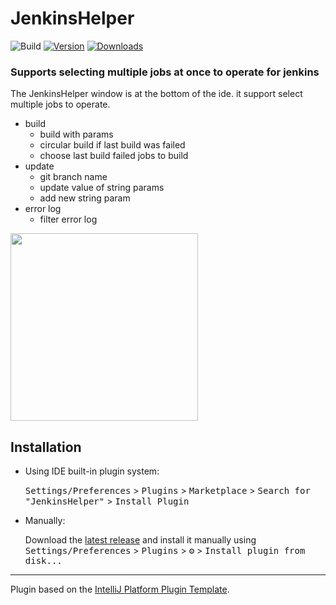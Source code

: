 # JenkinsHelper

![Build](https://github.com/Lv-lifeng/JenkinsHelper/workflows/Build/badge.svg)
[![Version](https://img.shields.io/jetbrains/plugin/v/PLUGIN_ID.svg)](https://plugins.jetbrains.com/plugin/19155)
[![Downloads](https://img.shields.io/jetbrains/plugin/d/PLUGIN_ID.svg)](https://plugins.jetbrains.com/plugin/19155)

<!-- Plugin description -->
### Supports selecting multiple jobs at once to operate for jenkins 
The JenkinsHelper window is at the bottom of the ide. it support select multiple jobs to operate.
* build   
  * build with params
  * circular build if last build was failed 
  * choose last build failed jobs to build
* update
  * git branch name
  * update value of string params
  * add new string param
* error log
  * filter error log 

<img src="https://s1.ax1x.com/2022/05/14/O6iPjU.gif" width="300">
<!-- Plugin description end -->

## Installation

- Using IDE built-in plugin system:

  <kbd>Settings/Preferences</kbd> > <kbd>Plugins</kbd> > <kbd>Marketplace</kbd> > <kbd>Search for "JenkinsHelper"</kbd> >
  <kbd>Install Plugin</kbd>

- Manually:

  Download the [latest release](https://github.com/Lv-lifeng/JenkinsHelper/releases/latest) and install it manually using
  <kbd>Settings/Preferences</kbd> > <kbd>Plugins</kbd> > <kbd>⚙️</kbd> > <kbd>Install plugin from disk...</kbd>


---
Plugin based on the [IntelliJ Platform Plugin Template][template].

[template]: https://github.com/JetBrains/intellij-platform-plugin-template
